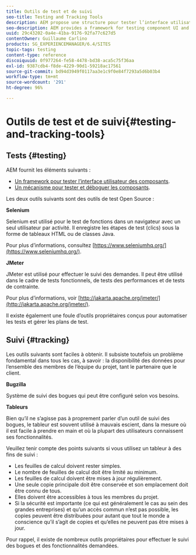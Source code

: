 ```yaml
---
title: Outils de test et de suivi
seo-title: Testing and Tracking Tools
description: AEM propose une structure pour tester l’interface utilisateur des composants, ainsi qu’un mécanisme destiné au test et au débogage des composants.
seo-description: AEM provides a framework for testing component UI and a mechanism for testing and debugging components
uuid: 29c43202-0a4e-41ba-9176-92fa77c627d5
contentOwner: Guillaume Carlino
products: SG_EXPERIENCEMANAGER/6.4/SITES
topic-tags: testing
content-type: reference
discoiquuid: 0f977264-fe58-4478-bd38-aca5c75f36aa
exl-id: 9387cdb4-f8de-4229-90d1-59218ac17561
source-git-commit: bd94d3949f0117aa3e1c9f0e84f7293a5d6b03b4
workflow-type: tm+mt
source-wordcount: '291'
ht-degree: 96%

---
```


# Outils de test et de suivi{#testing-and-tracking-tools}

## Tests {#testing}

AEM fournit les éléments suivants :

* [Un framework pour tester l’interface utilisateur des composants](/help/sites-developing/hobbes.md).
* [Un mécanisme pour tester et déboguer les composants](/help/sites-developing/developer-mode.md).

Les deux outils suivants sont des outils de test Open Source :

**Selenium**

Selenium est utilisé pour le test de fonctions dans un navigateur avec un seul utilisateur par activité. Il enregistre les étapes de test (clics) sous la forme de tableaux HTML ou de classes Java.

Pour plus d’informations, consultez [https://www.seleniumhq.org/](https://www.seleniumhq.org/).

**JMeter**

JMeter est utilisé pour effectuer le suivi des demandes. Il peut être utilisé dans le cadre de tests fonctionnels, de tests des performances et de tests de contrainte.

Pour plus d’informations, voir [http://jakarta.apache.org/jmeter/](http://jakarta.apache.org/jmeter/).

Il existe également une foule d’outils propriétaires conçus pour automatiser les tests et gérer les plans de test.

## Suivi {#tracking}

Les outils suivants sont faciles à obtenir. Il subsiste toutefois un problème fondamental dans tous les cas, à savoir : la disponibilité des données pour l’ensemble des membres de l’équipe du projet, tant le partenaire que le client.

**Bugzilla**

Système de suivi des bogues qui peut être configuré selon vos besoins.

**Tableurs**

Bien qu’il ne s’agisse pas à proprement parler d’un outil de suivi des bogues, le tableur est souvent utilisé à mauvais escient, dans la mesure où il est facile à prendre en main et où la plupart des utilisateurs connaissent ses fonctionnalités.

Veuillez tenir compte des points suivants si vous utilisez un tableur à des fins de suivi :

* Les feuilles de calcul doivent rester simples.
* Le nombre de feuilles de calcul doit être limité au minimum.
* Les feuilles de calcul doivent être mises à jour régulièrement.
* Une seule copie principale doit être conservée et son emplacement doit être connu de tous.
* Elles doivent être accessibles à tous les membres du projet.
* Si la sécurité est importante (ce qui est généralement le cas au sein des grandes entreprises) et qu’un accès commun n’est pas possible, les copies peuvent être distribuées pour autant que tout le monde a conscience qu’il s’agit de copies et qu’elles ne peuvent pas être mises à jour.

Pour rappel, il existe de nombreux outils propriétaires pour effectuer le suivi des bogues et des fonctionnalités demandées.
